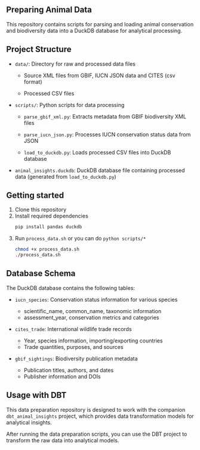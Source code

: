 ## Preparing Animal Data

This repository contains scripts for parsing and loading animal conservation and biodiversity data into a DuckDB database for analytical processing.

## Project Structure
- `data/`: Directory for raw and processed data files

    - Source XML files from GBIF, IUCN JSON data and CITES (csv format)

    - Processed CSV files

- `scripts/`: Python scripts for data processing

    - `parse_gbif_xml.py`: Extracts metadata from GBIF biodiversity XML files

    - `parse_iucn_json.py`: Processes IUCN conservation status data from JSON

    - `load_to_duckdb.py`: Loads processed CSV files into DuckDB database

- `animal_insights.duckdb`: DuckDB database file containing processed data (generated from `load_to_duckdb.py`)

## Getting started

1. Clone this repository
2. Install required dependencies
    ```bash
    pip install pandas duckdb
    ```
3. Run `process_data.sh` or you can do `python scripts/*`
    ```bash 
    chmod +x process_data.sh
    ./process_data.sh
    ```

## Database Schema

The DuckDB database contains the following tables:

- `iucn_species`: Conservation status information for various species
    - scientific_name, common_name, taxonomic information
    - assessment_year, conservation metrics and categories

- `cites_trade`: International wildlife trade records 
    - Year, species information, importing/exporting countries
    - Trade quantities, purposes, and sources

- `gbif_sightings`: Biodiversity publication metadata
    - Publication titles, authors, and dates
    - Publisher information and DOIs

## Usage with DBT

This data preparation repository is designed to work with the companion `dbt_animal_insights` project, which provides data transformation models for analytical insights.

After running the data preparation scripts, you can use the DBT project to transform the raw data into analytical models.